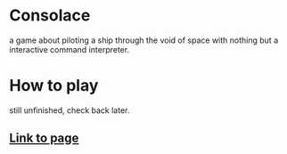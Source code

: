 # Consolace
a game about piloting a ship through the void of space with nothing but a interactive command interpreter.

# How to play
still unfinished, check back later.

## <a href="https://jonathan-sutjandra.github.io/Consolace/" target="_blank">Link to page</a>
